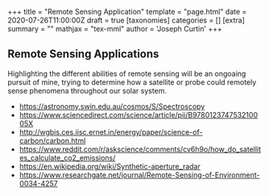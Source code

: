 +++
title = "Remote Sensing Application"
template = "page.html"
date = 2020-07-26T11:00:00Z
draft = true
[taxonomies]
categories = []
[extra]
summary = ""
mathjax = "tex-mml"
author = 'Joseph Curtin'
+++

## Remote Sensing Applications

Highlighting the different abilities of remote sensing will be an ongoaing pursuit of mine, trying to determine how a satellite or probe could remotely sense phenomena throughout our solar system.

* https://astronomy.swin.edu.au/cosmos/S/Spectroscopy
* https://www.sciencedirect.com/science/article/pii/B978012374753210005X
* http://wgbis.ces.iisc.ernet.in/energy/paper/science-of-carbon/carbon.html
* https://www.reddit.com/r/askscience/comments/cv6h9o/how_do_satellites_calculate_co2_emissions/
* https://en.wikipedia.org/wiki/Synthetic-aperture_radar
* https://www.researchgate.net/journal/Remote-Sensing-of-Environment-0034-4257